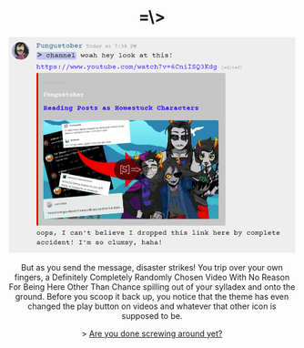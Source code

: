 <!DOCTYPE html>
<html>
<link rel="stylesheet" href="readme.css">
  <h1 align=center>=\></h1>
  </head>
  <body>
   <div align=center><img src="https://github.com/Fungustober/HS-Chat-Theme/blob/main/images%20for%20the%20funny%20readme%20thing/example6.png?raw=true" alt="Channels">
     <p>But as you send the message, disaster strikes! You trip over your own fingers, a Definitely Completely Randomly Chosen Video With No Reason For Being Here Other Than Chance spilling out of your sylladex and onto the ground. Before you scoop it back up, you notice that the theme has even changed the play button on videos and whatever that other icon is supposed to be.</p>
	 <p>> <a href="https://github.com/Fungustober/HS-Chat-Theme/blob/main/page7.md">Are you done screwing around yet?</a></p>
   </div>
  </body>
